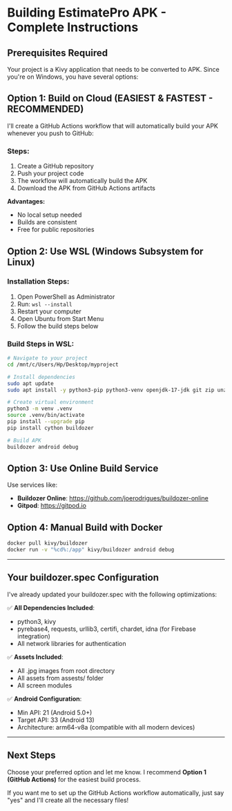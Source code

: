# Building EstimatePro APK - Complete Instructions

## Prerequisites Required

Your project is a Kivy application that needs to be converted to APK. Since you're on Windows, you have several options:

## Option 1: Build on Cloud (EASIEST & FASTEST - RECOMMENDED)

I'll create a GitHub Actions workflow that will automatically build your APK whenever you push to GitHub:

### Steps:
1. Create a GitHub repository
2. Push your project code
3. The workflow will automatically build the APK
4. Download the APK from GitHub Actions artifacts

**Advantages:**
- No local setup needed
- Builds are consistent
- Free for public repositories

## Option 2: Use WSL (Windows Subsystem for Linux)

### Installation Steps:
1. Open PowerShell as Administrator
2. Run: `wsl --install`
3. Restart your computer
4. Open Ubuntu from Start Menu
5. Follow the build steps below

### Build Steps in WSL:
```bash
# Navigate to your project
cd /mnt/c/Users/Hp/Desktop/myproject

# Install dependencies
sudo apt update
sudo apt install -y python3-pip python3-venv openjdk-17-jdk git zip unzip libffi-dev libssl-dev liblzma-dev zlib1g-dev

# Create virtual environment
python3 -m venv .venv
source .venv/bin/activate
pip install --upgrade pip
pip install cython buildozer

# Build APK
buildozer android debug
```

## Option 3: Use Online Build Service

Use services like:
- **Buildozer Online**: https://github.com/joerodrigues/buildozer-online
- **Gitpod**: https://gitpod.io

## Option 4: Manual Build with Docker

```bash
docker pull kivy/buildozer
docker run -v "%cd%:/app" kivy/buildozer android debug
```

---

## Your buildozer.spec Configuration

I've already updated your buildozer.spec with the following optimizations:

✅ **All Dependencies Included**:
- python3, kivy
- pyrebase4, requests, urllib3, certifi, chardet, idna (for Firebase integration)
- All network libraries for authentication

✅ **Assets Included**:
- All .jpg images from root directory
- All assets from assests/ folder
- All screen modules

✅ **Android Configuration**:
- Min API: 21 (Android 5.0+)
- Target API: 33 (Android 13)
- Architecture: arm64-v8a (compatible with all modern devices)

---

## Next Steps

Choose your preferred option and let me know. I recommend **Option 1 (GitHub Actions)** for the easiest build process.

If you want me to set up the GitHub Actions workflow automatically, just say "yes" and I'll create all the necessary files!

